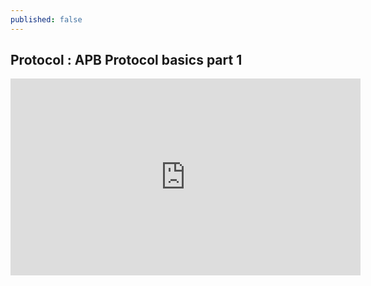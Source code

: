```yaml
---
published: false
---
```

## Protocol : APB Protocol basics part 1
<iframe width="560" height="315" src="https://www.youtube.com/embed/66Z-OjLs2-8" title="YouTube video player" frameborder="0" allow="accelerometer; autoplay; clipboard-write; encrypted-media; gyroscope; picture-in-picture" allowfullscreen></iframe>